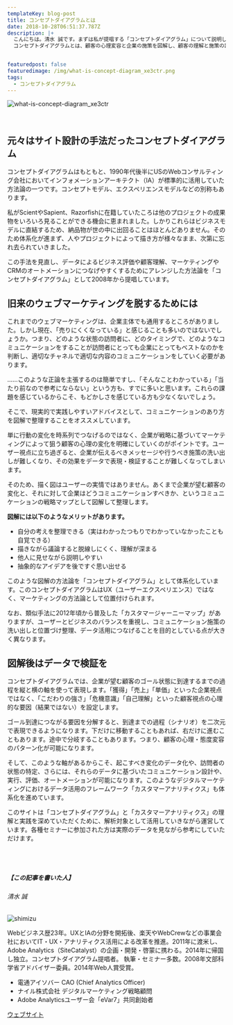 ```yaml
---
templateKey: blog-post
title: コンセプトダイアグラムとは
date: 2018-10-28T06:51:37.787Z
description: |+
  こんにちは。清水 誠です。まずは私が提唱する「コンセプトダイアグラム」について説明します。
  コンセプトダイアグラムとは、顧客の心理変容と企業の施策を図解し、顧客の理解と施策の評価を行うメソッドです。


featuredpost: false
featuredimage: /img/what-is-concept-diagram_xe3ctr.png
tags:
  - コンセプトダイアグラム
---
```

![what-is-concept-diagram_xe3ctr](/img/what-is-concept-diagram_xe3ctr.png "what-is-concept-diagram")

<br>

## **元々はサイト設計の手法だったコンセプトダイアグラム**

コンセプトダイアグラムはもともと、1990年代後半にUSのWebコンサルティング会社においてインフォメーションアーキテクト（IA）が標準的に活用していた方法論の一つです。コンセプトモデル、エクスペリエンスモデルなどの別称もあります。

私がScientやSapient、Razorfishに在籍していたころは他のプロジェクトの成果物をいろいろ見ることができる機会に恵まれました。しかりこれらはビジネスモデルに直結するため、納品物が世の中に出回ることはほとんどありません。そのため体系化が進まず、人やプロジェクトによって描き方が様々なまま、次第に忘れ去られていきました。

この手法を見直し、データによるビジネス評価や顧客理解、マーケティングやCRMのオートメーションにつなげやすくするためにアレンジした方法論を「コンセプトダイアグラム」として2008年から提唱しています。

## 旧来のウェブマーケティングを脱するためには

これまでのウェブマーケティングは、企業主体でも通用するところがありました。しかし現在、「売りにくくなっている」と感じることも多いのではないでしょうか。つまり、どのような状態の訪問者に、どのタイミングで、どのようなコミュニケーションをすることが訪問者にとっても企業にとってもベストなのかを判断し、適切なチャネルで適切な内容のコミュニケーションをしていく必要があります。

……このような正論を主張するのは簡単ですし、「そんなことわかっている」「当たり前なので参考にならない」という方も、すでに多いと思います。これらの課題を感じているからこそ、もどかしさを感じている方も少なくないでしょう。

そこで、現実的で実践しやすいアドバイスとして、コミュニケーションのあり方を図解で整理することをオススメしています。

単に行動の変化を時系列でつなげるのではなく、企業が戦略に基づいてマーケティングによって狙う顧客の心理の変化を明確にしていくのがポイントです。ユーザー視点に立ち過ぎると、企業が伝えるべきメッセージや行うべき施策の洗い出しが難しくなり、その効果をデータで表現・検証することが難しくなってしまいます。

そのため、描く図はユーザーの実情ではありません。あくまで企業が望む顧客の変化と、それに対して企業はどうコミュニケーションすべきか、というコミュニケーションの戦略マップとして図解して整理します。

**図解には以下のようなメリットがあります。**

* 自分の考えを整理できる（実はわかったつもりでわかっていなかったことも自覚できる）
* 描きながら議論すると脱線しにくく、理解が深まる
* 他人に見せながら説明しやすい
* 抽象的なアイデアを後ですぐ思い出せる

このような図解の方法論を「コンセプトダイアグラム」として体系化しています。このコンセプトダイアグラムはUX（ユーザーエクスペリエンス）ではなく、マーケティングの方法論として位置付けられます。

なお、類似手法に2012年頃から普及した「カスタマージャーニーマップ」がありますが、ユーザーとビジネスのバランスを重視し、コミュニケーション施策の洗い出しと位置づけ整理、データ活用につなげることを目的としている点が大きく異なります。

## 図解後はデータで検証を

コンセプトダイアグラムでは、企業が望む顧客のゴール状態に到達するまでの過程を縦と横の軸を使って表現します。「獲得」「売上」「単価」といった企業視点ではなく、「こだわりの強さ」「危機意識」「自己理解」といった顧客視点の心理的な要因（結果ではない）を設定します。

ゴール到達につながる要因を分解すると、到達までの過程（シナリオ）を二次元で表現できるようになります。下だけに移動することもあれば、右だけに進むこともあります。途中で分岐することもあります。つまり、顧客の心理・態度変容のパターン化が可能になります。

そして、このような軸があるからこそ、起こすべき変化のデータ化や、訪問者の状態の特定、さらには、それらのデータに基づいたコミュニケーション設計や、実行、評価、オートメーションが可能になります。このようなデジタルマーケティングにおけるデータ活用のフレームワーク「カスタマーアナリティクス」も体系化を進めています。

このサイトは「コンセプトダイアグラム」と「カスタマーアナリティクス」の理解と実践を深めていただくために、解析対象として活用していきながら運営しています。各種セミナーに参加された方は実際のデータを見ながら参考にしていただけます。

##### <br><br><br>【この記事を書いた人】

###### 清水 誠

![shimizu](/img/5738324495f437482a1b7a73b4a3fa02.png)

Webビジネス歴23年。UXとIAの分野を開拓後、楽天やWebCrewなどの事業会社においてIT・UX・アナリティクス活用による改革を推進。2011年に渡米し、Adobe Analytics（SiteCatalyst）の企画・開発・啓蒙に携わる。2014年に帰国し独立。コンセプトダイアグラム提唱者。
執筆・セミナー多数。2008年文部科学省アドバイザー委員。2014年Web人賞受賞。

* 電通アイソバー CAO (Chief Analytics Officer)
* ナイル株式会社 デジタルマーケティング戦略顧問
* Adobe Analyticsユーザー会「eVar7」共同創始者

[ウェブサイト](https://makoto-shimizu.com/)